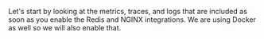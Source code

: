 Let's start by looking at the metrics, traces, and logs that are included as soon as you enable the Redis and NGINX integrations. We are using Docker as well so we will also enable that.